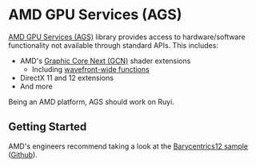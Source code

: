 # AMD GPU Services (AGS)

[AMD GPU Services (AGS)](https://gpuopen.com/gaming-product/amd-gpu-services-ags-library/) library provides access to hardware/software functionality not available through standard APIs.  This includes:

* AMD's [Graphic Core Next (GCN)](https://en.wikipedia.org/wiki/Graphics_Core_Next) shader extensions
    * Including [wavefront-wide functions](https://gpuopen.com/gcn-shader-extensions-for-direct3d-and-vulkan/)
* DirectX 11 and 12 extensions
* And more

Being an AMD platform, AGS should work on Ruyi.

## Getting Started

AMD's engineers recommend taking a look at the [Barycentrics12 sample](https://gpuopen.com/gaming-product/barycentrics12-dx12-gcnshader-ext-sample/) ([Github](https://github.com/GPUOpen-LibrariesAndSDKs/Barycentrics12/)).
